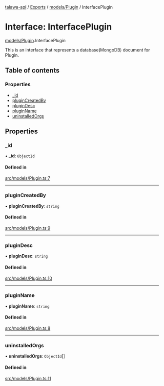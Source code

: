 [talawa-api](../README.md) / [Exports](../modules.md) / [models/Plugin](../modules/models_Plugin.md) / InterfacePlugin

# Interface: InterfacePlugin

[models/Plugin](../modules/models_Plugin.md).InterfacePlugin

This is an interface that represents a database(MongoDB) document for Plugin.

## Table of contents

### Properties

- [\_id](models_Plugin.InterfacePlugin.md#_id)
- [pluginCreatedBy](models_Plugin.InterfacePlugin.md#plugincreatedby)
- [pluginDesc](models_Plugin.InterfacePlugin.md#plugindesc)
- [pluginName](models_Plugin.InterfacePlugin.md#pluginname)
- [uninstalledOrgs](models_Plugin.InterfacePlugin.md#uninstalledorgs)

## Properties

### \_id

• **\_id**: `ObjectId`

#### Defined in

[src/models/Plugin.ts:7](https://github.com/PalisadoesFoundation/talawa-api/blob/ae7aa4f/src/models/Plugin.ts#L7)

___

### pluginCreatedBy

• **pluginCreatedBy**: `string`

#### Defined in

[src/models/Plugin.ts:9](https://github.com/PalisadoesFoundation/talawa-api/blob/ae7aa4f/src/models/Plugin.ts#L9)

___

### pluginDesc

• **pluginDesc**: `string`

#### Defined in

[src/models/Plugin.ts:10](https://github.com/PalisadoesFoundation/talawa-api/blob/ae7aa4f/src/models/Plugin.ts#L10)

___

### pluginName

• **pluginName**: `string`

#### Defined in

[src/models/Plugin.ts:8](https://github.com/PalisadoesFoundation/talawa-api/blob/ae7aa4f/src/models/Plugin.ts#L8)

___

### uninstalledOrgs

• **uninstalledOrgs**: `ObjectId`[]

#### Defined in

[src/models/Plugin.ts:11](https://github.com/PalisadoesFoundation/talawa-api/blob/ae7aa4f/src/models/Plugin.ts#L11)
